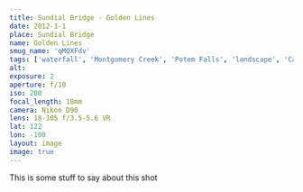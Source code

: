 ```yaml
---
title: Sundial Bridge - Golden Lines
date: 2012-1-1
place: Sundial Bridge
name: Golden Lines
smug_name: 'qMQXFdv'
tags: ['waterfall', 'Montgomery Creek', 'Potem Falls', 'landscape', 'California']
alt: 
exposure: 2
aperture: f/10
iso: 200
focal_length: 18mm
camera: Nikon D90
lens: 18-105 f/3.5-5.6 VR
lat: 122
lon: -100
layout: image
image: true
---
```


This is some stuff to say about this shot